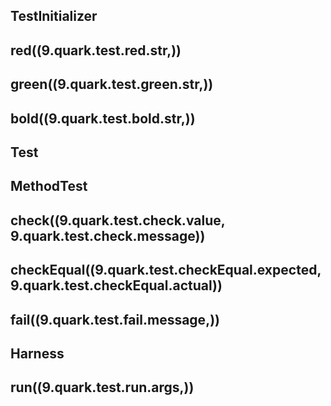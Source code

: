 ## TestInitializer

## red((9.quark.test.red.str,))

## green((9.quark.test.green.str,))

## bold((9.quark.test.bold.str,))

## Test

## MethodTest

## check((9.quark.test.check.value, 9.quark.test.check.message))

## checkEqual((9.quark.test.checkEqual.expected, 9.quark.test.checkEqual.actual))

## fail((9.quark.test.fail.message,))

## Harness

## run((9.quark.test.run.args,))
